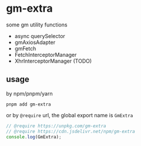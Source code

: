 # gm-extra

some gm utility functions

- async querySelector
- gmAxiosAdapter
- gmFetch
- FetchInterceptorManager
- XhrInterceptorManager (TODO)

## usage

by npm/pnpm/yarn

```shell
pnpm add gm-extra
```

or by `@require` url, the global export name is `GmExtra`

```js
// @require https://unpkg.com/gm-extra
// @require https://cdn.jsdelivr.net/npm/gm-extra
console.log(GmExtra);
```
